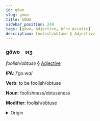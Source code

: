 ```yaml
---
id: gôwo
slug: gôwo
title: GÔWO
sidebar_position: 249
tags: [gôwo, Adjective, Afro-Asiatic]
description: foolish/obtuse § Adjective
---
```


### gôwo&emsp;<span kind="abugida">ꜿıʒ</span>

*foolish/obtuse* **§** [Adjective](../../tags/Adjective)

**IPA**: /ˈgo.wɑ/

**Verb**: to be foolish/obtuse

**Noun**: foolishness/obtuseness

**Modifier**: foolish/obtuse

<details>
    <summary>Origin</summary>
    Oromo gowwaa /gɔwːɑː/<br/>
    <em>Afro-Asiatic Language Family</em>
</details>